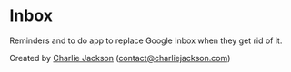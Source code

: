 # Inbox

Reminders and to do app to replace Google Inbox when they get rid of it.

Created by [Charlie Jackson](https://charliejackson.com) ([contact@charliejackson.com](mailto:contact@charliejackson.com))
